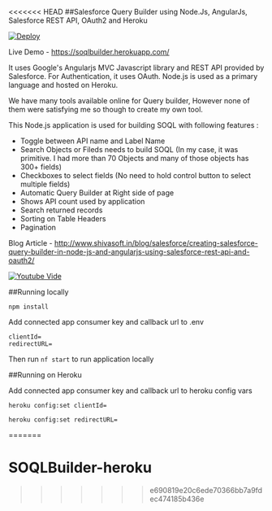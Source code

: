 <<<<<<< HEAD
##Salesforce Query Builder using Node.Js, AngularJs, Salesforce REST API, OAuth2 and Heroku

[![Deploy](https://www.herokucdn.com/deploy/button.png)](https://heroku.com/deploy)

Live Demo - https://soqlbuilder.herokuapp.com/



It uses Google's Angularjs MVC Javascript library and REST API provided by Salesforce. For Authentication, it uses OAuth. Node.js is used as a primary language and hosted on Heroku.

We have many tools available online for Query builder, However none of them were satisfying me so though to create my own tool.

This Node.js application is used for building SOQL with following features :

- Toggle between API name and Label Name
- Search Objects or Fileds needs to build SOQL (In my case, it was primitive. I had more than 70 Objects and many of those objects has 300+ fields)
- Checkboxes to select fields (No need to hold control button to select multiple fields)
- Automatic Query Builder at Right side of page
- Shows API count used by application
- Search returned records
- Sorting on Table Headers
- Pagination


Blog Article - http://www.shivasoft.in/blog/salesforce/creating-salesforce-query-builder-in-node-js-and-angularjs-using-salesforce-rest-api-and-oauth2/

[![Youtube Vide](http://img.youtube.com/vi/Y_-MGYDWNuc/0.jpg)](http://www.youtube.com/watch?v=Y_-MGYDWNuc)

##Running locally

```
npm install
```

Add connected app consumer key and callback url to .env

```
clientId=
redirectURL=
```

Then run `nf start` to run application locally

##Running on Heroku

Add connected app consumer key and callback url to heroku config vars

```
heroku config:set clientId=
```
```
heroku config:set redirectURL=
```
=======
# SOQLBuilder-heroku
>>>>>>> e690819e20c6ede70366bb7a9fdec474185b436e
